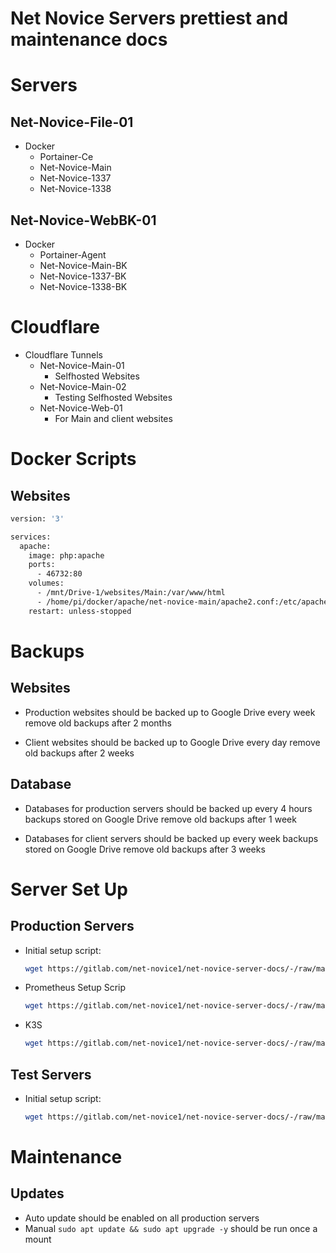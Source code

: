 # Net Novice Servers prettiest and maintenance docs

# Servers

## Net-Novice-File-01
- Docker
  - Portainer-Ce
  - Net-Novice-Main
  - Net-Novice-1337
  - Net-Novice-1338

## Net-Novice-WebBK-01
- Docker
  - Portainer-Agent
  - Net-Novice-Main-BK
  - Net-Novice-1337-BK
  - Net-Novice-1338-BK

# Cloudflare
- Cloudflare Tunnels
  - Net-Novice-Main-01
    - Selfhosted Websites
  - Net-Novice-Main-02
    - Testing Selfhosted Websites
  - Net-Novice-Web-01
    - For Main and client websites

# Docker Scripts

## Websites

```bash
version: '3'

services:
  apache:
    image: php:apache
    ports:
      - 46732:80
    volumes:
      - /mnt/Drive-1/websites/Main:/var/www/html
      - /home/pi/docker/apache/net-novice-main/apache2.conf:/etc/apache2/apache2.conf
    restart: unless-stopped

````

# Backups

## Websites

- Production websites should be backed up to Google Drive every week remove old backups after 2 months

- Client websites should be backed up to Google Drive every day remove old backups after 2 weeks

## Database

- Databases for production servers should be backed up every 4 hours backups stored on Google Drive remove old backups after 1 week

- Databases for client servers should be backed up every week backups stored on Google Drive remove old backups after 3 weeks

# Server Set Up

## Production Servers

- Initial setup script:
  ```bash
  wget https://gitlab.com/net-novice1/net-novice-server-docs/-/raw/main/NNBPSSS.sh && sudo bash NNBPSSS.sh
  ````
  
- Prometheus Setup Scrip
  ````bash
  wget https://gitlab.com/net-novice1/net-novice-server-docs/-/raw/main/NNPSS.sh && sudo bash NNBTSSS.sh
  ````
  
- K3S
  ```bash
  wget https://gitlab.com/net-novice1/net-novice-server-docs/-/raw/main/NNK3SSS.sh && sudo bash NNK3SSS.sh
  ````
## Test Servers
- Initial setup script:
  ````bash
  wget https://gitlab.com/net-novice1/net-novice-server-docs/-/raw/main/NNBTSSS.sh && sudo bash NNBTSSS.sh

  ````

# Maintenance

## Updates
- Auto update should be enabled on all production servers
- Manual ````sudo apt update && sudo apt upgrade -y```` should be run once a mount
